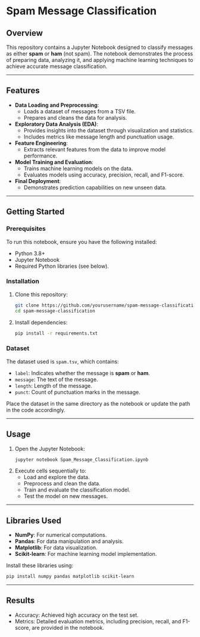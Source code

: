 # Spam Message Classification

## Overview
This repository contains a Jupyter Notebook designed to classify messages as either **spam** or **ham** (not spam). The notebook demonstrates the process of preparing data, analyzing it, and applying machine learning techniques to achieve accurate message classification.

---

## Features
- **Data Loading and Preprocessing**:
  - Loads a dataset of messages from a TSV file.
  - Prepares and cleans the data for analysis.
- **Exploratory Data Analysis (EDA)**:
  - Provides insights into the dataset through visualization and statistics.
  - Includes metrics like message length and punctuation usage.
- **Feature Engineering**:
  - Extracts relevant features from the data to improve model performance.
- **Model Training and Evaluation**:
  - Trains machine learning models on the data.
  - Evaluates models using accuracy, precision, recall, and F1-score.
- **Final Deployment**:
  - Demonstrates prediction capabilities on new unseen data.

---

## Getting Started

### Prerequisites
To run this notebook, ensure you have the following installed:
- Python 3.8+
- Jupyter Notebook
- Required Python libraries (see below).

### Installation
1. Clone this repository:
   ```bash
   git clone https://github.com/yourusername/spam-message-classification.git
   cd spam-message-classification
   ```
2. Install dependencies:
   ```bash
   pip install -r requirements.txt
   ```

### Dataset
The dataset used is `spam.tsv`, which contains:
- `label`: Indicates whether the message is **spam** or **ham**.
- `message`: The text of the message.
- `length`: Length of the message.
- `punct`: Count of punctuation marks in the message.

Place the dataset in the same directory as the notebook or update the path in the code accordingly.

---

## Usage
1. Open the Jupyter Notebook:
   ```bash
   jupyter notebook Spam_Message_Classification.ipynb
   ```
2. Execute cells sequentially to:
   - Load and explore the data.
   - Preprocess and clean the data.
   - Train and evaluate the classification model.
   - Test the model on new messages.

---

## Libraries Used
- **NumPy**: For numerical computations.
- **Pandas**: For data manipulation and analysis.
- **Matplotlib**: For data visualization.
- **Scikit-learn**: For machine learning model implementation.

Install these libraries using:
```bash
pip install numpy pandas matplotlib scikit-learn
```

---

## Results
- Accuracy: Achieved high accuracy on the test set.
- Metrics: Detailed evaluation metrics, including precision, recall, and F1-score, are provided in the notebook.




